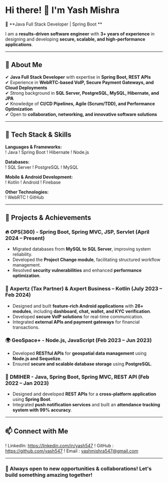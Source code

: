 # Hi there! 👋 I'm Yash Mishra

🚀 **Java Full Stack Developer | Spring Boot **  

I am a **results-driven software engineer** with **3+ years of experience** in designing and developing **secure, scalable, and high-performance applications**.

---

## 🔹 **About Me**

✔ **Java Full Stack Developer** with expertise in **Spring Boot, REST APIs**  
✔ Experience in **WebRTC-based VoIP, Secure Payment Gateways, and Cloud Deployments**  
✔ Strong background in **SQL Server, PostgreSQL, MySQL, Hibernate, and JPA**  
✔ Knowledge of **CI/CD Pipelines, Agile (Scrum/TDD), and Performance Optimization**  
✔ Open to **collaboration, networking, and innovative software solutions**  

---

## 🔹 **Tech Stack & Skills**

**Languages & Frameworks:**  
! Java ! Spring Boot ! Hibernate ! Node.js

**Databases:**  
! SQL Server ! PostgreSQL ! MySQL

**Mobile & Android Development:**  
! Kotlin ! Android ! Firebase

**Other Technologies:**  
! WebRTC ! GitHub

---

## 🔹 **Projects & Achievements**

### 🔥 **OPS(360) - Spring Boot, Spring MVC, JSP, Servlet (April 2024 – Present)**
- Migrated databases from **MySQL to SQL Server**, improving system reliability.
- Developed the **Project Change module**, facilitating structured workflow management.
- Resolved **security vulnerabilities** and enhanced **performance optimization**.

### 📍 **Axpertz (Tax Partner) & Axpert Business – Kotlin (July 2023 – Feb 2024)**
- Designed and built **feature-rich Android applications** with **26+ modules**, including **dashboard, chat, wallet, and KYC verification**.
- Developed **secure VoIP solutions** for real-time communication.
- Integrated **external APIs and payment gateways** for financial transactions.

### 🌍 **GeoSpace+ - Node.js, JavaScript (Feb 2023 – Jun 2023)**
- Developed **RESTful APIs** for **geospatial data management** using **Node.js and Sequelize**.
- Ensured **secure and scalable database storage** using **PostgreSQL**.

### 📌 **DMIHER - Java, Spring Boot, Spring MVC, REST API (Feb 2022 – Jan 2023)**
- Designed and developed **REST APIs** for a **cross-platform application** using **Spring Boot**.
- Integrated **push notification services** and built an **attendance tracking system with 99% accuracy**.

---
 
## 📫 **Connect with Me**

! LinkedIn: https://linkedin.com/in/yash547
! GitHub : https://github.com/yash547
! Email : yashmishra547@gmail.com

---

### **🚀 Always open to new opportunities & collaborations! Let's build something amazing together!**
